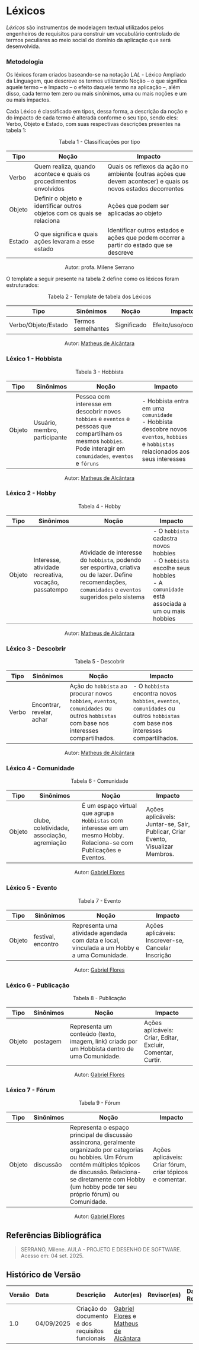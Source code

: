 # Léxicos

*Léxicos* são instrumentos de modelagem textual utilizados pelos engenheiros de requisitos para construir um vocabulário controlado de termos peculiares ao meio social do domínio da aplicação que será desenvolvida.

### Metodologia

Os léxicos foram criados baseando-se na notação *LAL* - Léxico Ampliado da Linguagem, que descreve os termos utilizando Noção – o que significa aquele termo – e Impacto – o efeito daquele termo na aplicação –, além disso, cada termo tem zero ou mais sinônimos, uma ou mais noções e um ou mais impactos.

Cada Léxico é classificado em tipos, dessa forma, a descrição da noção e do impacto de cada termo é alterada conforme o seu tipo, sendo eles: Verbo, Objeto e Estado, com suas respectivas descrições presentes na tabela 1:

<p align="center">Tabela 1 - Classificações por tipo</p>  

| Tipo | Noção | Impacto |
| ---- | ----- | ------- |
| Verbo | Quem realiza, quando acontece e quais os procedimentos envolvidos | Quais os reflexos da ação no ambiente (outras ações que devem acontecer) e quais os novos estados decorrentes |
| Objeto | Definir o objeto e identificar outros objetos com os quais se relaciona | Ações que podem ser aplicadas ao objeto |
| Estado | O que significa e quais ações levaram a esse estado | Identificar outros estados e ações que podem ocorrer a partir do estado que se descreve |

<p align="center">Autor: profa. Milene Serrano</p>

O template a seguir presente na tabela 2 define como os léxicos foram estruturados:

<p align="center">Tabela 2 - Template de tabela dos Léxicos</p>

| Tipo | Sinônimos | Noção | Impacto |  
| ---- | ------------ | ------  | --------- |  
| Verbo/Objeto/Estado | Termos semelhantes | Significado | Efeito/uso/ocorrência |

<p align="center">Autor: <a href="https://github.com/matheusdealcantara">Matheus de Alcântara</a></p>

### <a id="LX01"></a>Léxico 1 - Hobbista

<p align="center">Tabela 3 - Hobbista</p>

| Tipo | Sinônimos | Noção | Impacto |  
| ---- | ------------ | ------  | --------- |  
| Objeto | Usuário, membro, participante | Pessoa com interesse em descobrir novos `hobbies` e `eventos` e pessoas que compartilham os mesmos `hobbies`. Pode interagir em `comunidades`, `eventos` e `fóruns` | - Hobbista entra em uma `comunidade`<br> - Hobbista descobre novos `eventos`, `hobbies` e `hobbistas` relacionados aos seus interesses |

<p align="center">Autor: <a href="https://github.com/matheusdealcantara">Matheus de Alcântara</a></p>

### <a id="LX02"></a>Léxico 2 - Hobby

<p align="center">Tabela 4 - Hobby</p>

| Tipo | Sinônimos | Noção | Impacto |  
| ---- | ------------ | ------  | --------- |  
| Objeto | Interesse, atividade recreativa, vocação, passatempo | Atividade de interesse do `hobbista`, podendo ser esportiva, criativa ou de lazer. Define recomendações, `comunidades` e `eventos` sugeridos pelo sistema| - O `hobbista` cadastra novos hobbies<br> - O `hobbista` escolhe seus hobbies<br> - A `comunidade` está associada a um ou mais hobbies |

<p align="center">Autor: <a href="https://github.com/matheusdealcantara">Matheus de Alcântara</a></p>

### <a id="LX03"></a>Léxico 3 - Descobrir

<p align="center">Tabela 5 - Descobrir</p>

| Tipo | Sinônimos | Noção | Impacto |  
| ---- | ------------ | ------  | --------- |  
| Verbo | Encontrar, revelar, achar | Ação do `hobbista` ao procurar novos `hobbies`, `eventos`, `comunidades` ou outros `hobbistas` com base nos interesses compartilhados.  | - O `hobbista` encontra novos  `hobbies`, `eventos`, `comunidades` ou outros `hobbistas` com base nos interesses compartilhados.  |

<p align="center">Autor: <a href="https://github.com/matheusdealcantara">Matheus de Alcântara</a></p>

### <a id="LX04"></a>Léxico 4 - Comunidade

<p align="center">Tabela 6 - Comunidade</p>

| Tipo | Sinônimos | Noção | Impacto |  
| ---- | ------------ | ------  | --------- |  
| Objeto | clube, coletividade, associação, agremiação | É um espaço virtual que agrupa `Hobbistas` com interesse em um mesmo Hobby. Relaciona-se com Publicações e Eventos. | Ações aplicáveis: Juntar-se, Sair, Publicar, Criar Evento, Visualizar Membros.|

<p align="center">Autor: <a href="https://github.com/Gabrielfcoelho">Gabriel Flores</a></p>

### <a id="LX05"></a>Léxico 5 - Evento

<p align="center">Tabela 7 - Evento</p>

| Tipo | Sinônimos | Noção | Impacto |  
| ---- | ------------ | ------  | --------- |  
| Objeto | festival, encontro | Representa uma atividade agendada com data e local, vinculada a um Hobby e a uma Comunidade.| Ações aplicáveis: Inscrever-se, Cancelar Inscrição |

<p align="center">Autor: <a href="https://github.com/Gabrielfcoelho">Gabriel Flores</a></p>

### <a id="LX06"></a>Léxico 6 - Publicação

<p align="center">Tabela 8 - Publicação</p>

| Tipo | Sinônimos | Noção | Impacto |  
| ---- | ------------ | ------  | --------- |  
| Objeto | postagem | Representa um conteúdo (texto, imagem, link) criado por um Hobbista dentro de uma Comunidade. | Ações aplicáveis: Criar, Editar, Excluir, Comentar, Curtir. |

<p align="center">Autor: <a href="https://github.com/Gabrielfcoelho">Gabriel Flores</a></p>

### <a id="LX06"></a>Léxico 7 - Fórum

<p align="center">Tabela 9 - Fórum</p>

| Tipo | Sinônimos | Noção | Impacto |  
| ---- | ------------ | ------  | --------- |  
| Objeto | discussão | Representa o espaço principal de discussão assíncrona, geralmente organizado por categorias ou hobbies. Um Fórum contém múltiplos tópicos de discussão. Relaciona-se diretamente com Hobby (um hobby pode ter seu próprio fórum) ou Comunidade.  | Ações aplicáveis: Criar fórum, criar tópicos e comentar. |

<p align="center">Autor: <a href="https://github.com/Gabrielfcoelho">Gabriel Flores</a></p>

## Referências Bibliográfica

> SERRANO, Milene. AULA - PROJETO E DESENHO DE SOFTWARE. Acesso em: 04 set. 2025.

## Histórico de Versão

| Versão | Data | Descrição | Autor(es) | Revisor(es) | Data da Revisão |
| :---- | :---- | :---- | :---- | :---- | :---- |
| 1.0 | 04/09/2025 | Criação do documento e dos requisitos funcionais | [Gabriel Flores](https://github.com/Gabrielfcoelho) e [Matheus de Alcântara](https://github.com/matheusdealcantara)  |  |  |
